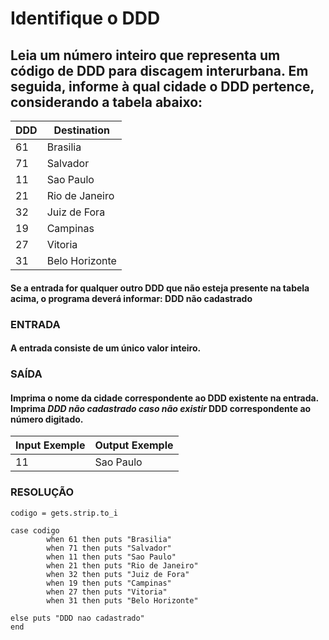 # Identifique o DDD

## Leia um número inteiro que representa um código de DDD para discagem interurbana. Em seguida, informe à qual cidade o DDD pertence, considerando a tabela abaixo:

| DDD  | Destination    |
| ---- | -------------- |
| 61   | Brasilia       |
| 71   | Salvador       |
| 11   | Sao Paulo      |
| 21   | Rio de Janeiro |
| 32   | Juiz de Fora   |
| 19   | Campinas       |
| 27   | Vitoria        |
| 31   | Belo Horizonte |

#### Se a entrada for qualquer outro DDD que não esteja presente na tabela acima, o programa deverá informar: DDD não cadastrado

### ENTRADA

#### A entrada consiste de um único valor inteiro.

### SAÍDA

#### Imprima o nome da cidade correspondente ao DDD existente na entrada. Imprima *DDD não cadastrado caso não existir* DDD correspondente ao número digitado.  

| Input Exemple | Output Exemple |
| ------------- | -------------- |
| 11            | Sao Paulo      |

### RESOLUÇÃO

	codigo = gets.strip.to_i
	
	case codigo
			when 61 then puts "Brasilia"
			when 71 then puts "Salvador"
			when 11 then puts "Sao Paulo"
			when 21 then puts "Rio de Janeiro"
			when 32 then puts "Juiz de Fora"
			when 19 then puts "Campinas"
			when 27 then puts "Vitoria"
			when 31 then puts "Belo Horizonte"
			
	else puts "DDD nao cadastrado"
	end
